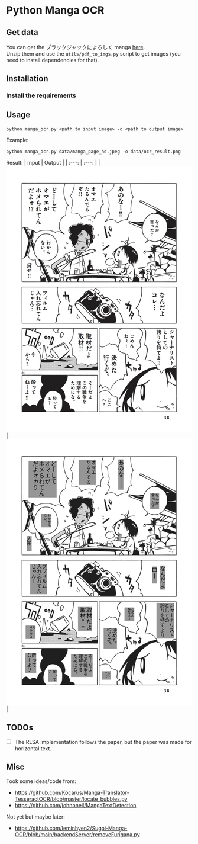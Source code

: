 # Python Manga OCR

## Get data
You can get the ブラックジャックによろしく manga [here](https://densho810.com/free/).\
Unzip them and use the `utils/pdf_to_imgs.py` script to get images (you need to install dependencies for that).

## Installation
### Install the requirements

## Usage
```
python manga_ocr.py <path to input image> -o <path to output image>
```
Example:
```
python manga_ocr.py data/manga_page_hd.jpeg -o data/ocr_result.png
```

Result:
| Input | Output |
|    :---:      |     :---:     |
| ![input](/data/manga_page_hd.jpeg?raw "Manga page") | ![output](/data/ocr_result.png?raw "OCR output")|



## TODOs
- [ ] The RLSA implementation follows the paper, but the paper was made for horizontal text.


## Misc
Took some ideas/code from:
- https://github.com/Kocarus/Manga-Translator-TesseractOCR/blob/master/locate_bubbles.py
- https://github.com/johnoneil/MangaTextDetection

Not yet but maybe later:
- https://github.com/leminhyen2/Sugoi-Manga-OCR/blob/main/backendServer/removeFurigana.py
